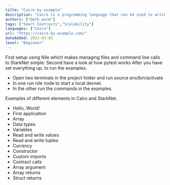 ```yaml
---
title: "Cairo by example"
description: "Cairo is a programming language that can be used to write blockchain applications. The language is novel in that it converts program logic into STARK proofs."
authors: ["@eth_worm"]
tags: ["Smart Contracts","Scalability"]
languages: ["Cairo"]
url: "https://cairo-by-example.com/"
dateAdded: 2023-03-03
level: "Beginner"
---
```


First setup using Nile which makes managing files and command line calls to StarkNet simple.
Second have a look at how pytest works
After you have set everything up, to run the examples:
- Open two terminals in the project folder and run source env/bin/activate
- In one run nile node to start a local devnet.
- In the other run the commands in the examples.

Examples of different elements in Cairo and StarkNet.
- Hello, World!
- First application
- Array
- Data types
- Variables
- Read and write values
- Read and write tuples
- Currency
- Constructor
- Custom imports
- Contract calls
- Array argument
- Array returns
- Struct returns
